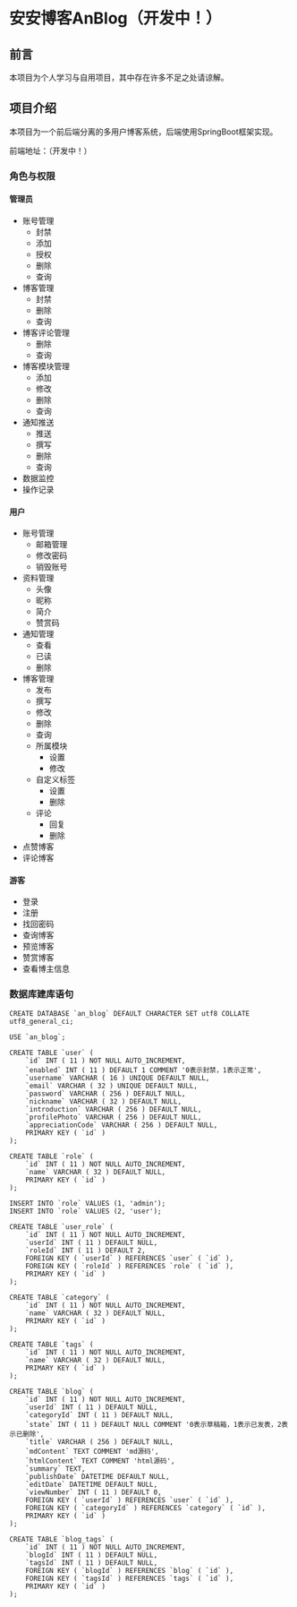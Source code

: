 # 安安博客AnBlog（开发中！）

## 前言

本项目为个人学习与自用项目，其中存在许多不足之处请谅解。

## 项目介绍

本项目为一个前后端分离的多用户博客系统，后端使用SpringBoot框架实现。

前端地址：（开发中！）

### 角色与权限

#### 管理员

- 账号管理
  - 封禁
  - 添加
  - 授权
  - 删除
  - 查询
- 博客管理
  - 封禁
  - 删除
  - 查询
- 博客评论管理
  - 删除
  - 查询
- 博客模块管理
  - 添加
  - 修改
  - 删除
  - 查询
- 通知推送
  - 推送
  - 撰写
  - 删除
  - 查询
- 数据监控
- 操作记录

#### 用户

- 账号管理
  - 邮箱管理
  - 修改密码
  - 销毁账号
- 资料管理
  - 头像
  - 昵称
  - 简介
  - 赞赏码
- 通知管理
  - 查看
  - 已读
  - 删除
- 博客管理
  - 发布
  - 撰写
  - 修改
  - 删除
  - 查询
  - 所属模块
    - 设置
    - 修改
  - 自定义标签
    - 设置
    - 删除
  - 评论
    - 回复
    - 删除
- 点赞博客
- 评论博客

#### 游客

- 登录
- 注册
- 找回密码
- 查询博客
- 预览博客
- 赞赏博客
- 查看博主信息

### 数据库建库语句

``` mysql 
CREATE DATABASE `an_blog` DEFAULT CHARACTER SET utf8 COLLATE utf8_general_ci;

USE `an_blog`;

CREATE TABLE `user` (
	`id` INT ( 11 ) NOT NULL AUTO_INCREMENT,
	`enabled` INT ( 11 ) DEFAULT 1 COMMENT '0表示封禁，1表示正常',
	`username` VARCHAR ( 16 ) UNIQUE DEFAULT NULL,
	`email` VARCHAR ( 32 ) UNIQUE DEFAULT NULL,
	`password` VARCHAR ( 256 ) DEFAULT NULL,
	`nickname` VARCHAR ( 32 ) DEFAULT NULL,
	`introduction` VARCHAR ( 256 ) DEFAULT NULL,
	`profilePhoto` VARCHAR ( 256 ) DEFAULT NULL,
	`appreciationCode` VARCHAR ( 256 ) DEFAULT NULL,
	PRIMARY KEY ( `id` )
);

CREATE TABLE `role` (
	`id` INT ( 11 ) NOT NULL AUTO_INCREMENT,
	`name` VARCHAR ( 32 ) DEFAULT NULL,
	PRIMARY KEY ( `id` )
);

INSERT INTO `role` VALUES (1, 'admin');
INSERT INTO `role` VALUES (2, 'user');

CREATE TABLE `user_role` (
	`id` INT ( 11 ) NOT NULL AUTO_INCREMENT,
	`userId` INT ( 11 ) DEFAULT NULL,
	`roleId` INT ( 11 ) DEFAULT 2,
	FOREIGN KEY ( `userId` ) REFERENCES `user` ( `id` ),
	FOREIGN KEY ( `roleId` ) REFERENCES `role` ( `id` ),
	PRIMARY KEY ( `id` )
);

CREATE TABLE `category` (
	`id` INT ( 11 ) NOT NULL AUTO_INCREMENT,
	`name` VARCHAR ( 32 ) DEFAULT NULL,
	PRIMARY KEY ( `id` )
);

CREATE TABLE `tags` (
	`id` INT ( 11 ) NOT NULL AUTO_INCREMENT,
	`name` VARCHAR ( 32 ) DEFAULT NULL,
	PRIMARY KEY ( `id` )
);

CREATE TABLE `blog` (
	`id` INT ( 11 ) NOT NULL AUTO_INCREMENT,
	`userId` INT ( 11 ) DEFAULT NULL,
	`categoryId` INT ( 11 ) DEFAULT NULL,
	`state` INT ( 11 ) DEFAULT NULL COMMENT '0表示草稿箱，1表示已发表，2表示已删除',
	`title` VARCHAR ( 256 ) DEFAULT NULL,
	`mdContent` TEXT COMMENT 'md源码',
	`htmlContent` TEXT COMMENT 'html源码',
	`summary` TEXT,
	`publishDate` DATETIME DEFAULT NULL,
	`editDate` DATETIME DEFAULT NULL,
    `viewNumber` INT ( 11 ) DEFAULT 0,
	FOREIGN KEY ( `userId` ) REFERENCES `user` ( `id` ),
	FOREIGN KEY ( `categoryId` ) REFERENCES `category` ( `id` ),
	PRIMARY KEY ( `id` )
);

CREATE TABLE `blog_tags` (
	`id` INT ( 11 ) NOT NULL AUTO_INCREMENT,
	`blogId` INT ( 11 ) DEFAULT NULL,
	`tagsId` INT ( 11 ) DEFAULT NULL,
	FOREIGN KEY ( `blogId` ) REFERENCES `blog` ( `id` ),
	FOREIGN KEY ( `tagsId` ) REFERENCES `tags` ( `id` ),
	PRIMARY KEY ( `id` )
);
```

